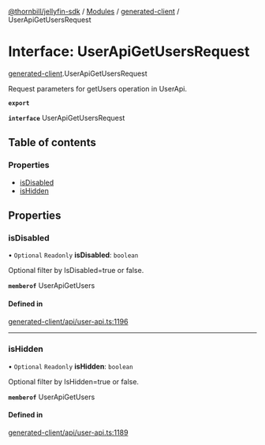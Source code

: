 [@thornbill/jellyfin-sdk](../README.md) / [Modules](../modules.md) / [generated-client](../modules/generated_client.md) / UserApiGetUsersRequest

# Interface: UserApiGetUsersRequest

[generated-client](../modules/generated_client.md).UserApiGetUsersRequest

Request parameters for getUsers operation in UserApi.

**`export`**

**`interface`** UserApiGetUsersRequest

## Table of contents

### Properties

- [isDisabled](generated_client.UserApiGetUsersRequest.md#isdisabled)
- [isHidden](generated_client.UserApiGetUsersRequest.md#ishidden)

## Properties

### isDisabled

• `Optional` `Readonly` **isDisabled**: `boolean`

Optional filter by IsDisabled&#x3D;true or false.

**`memberof`** UserApiGetUsers

#### Defined in

[generated-client/api/user-api.ts:1196](https://github.com/thornbill/jellyfin-sdk-typescript/blob/21a118e/src/generated-client/api/user-api.ts#L1196)

___

### isHidden

• `Optional` `Readonly` **isHidden**: `boolean`

Optional filter by IsHidden&#x3D;true or false.

**`memberof`** UserApiGetUsers

#### Defined in

[generated-client/api/user-api.ts:1189](https://github.com/thornbill/jellyfin-sdk-typescript/blob/21a118e/src/generated-client/api/user-api.ts#L1189)
